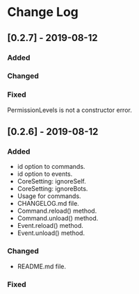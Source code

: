 # Change Log

## [0.2.7] - 2019-08-12

### Added

### Changed

### Fixed

PermissionLevels is not a constructor error.

## [0.2.6] - 2019-08-12

### Added

- id option to commands.
- id option to events.
- CoreSetting: ignoreSelf.
- CoreSetting: ignoreBots.
- Usage for commands.
- CHANGELOG.md file.
- Command.reload() method.
- Command.unload() method.
- Event.reload() method.
- Event.unload() method.

### Changed

- README.md file.

### Fixed
